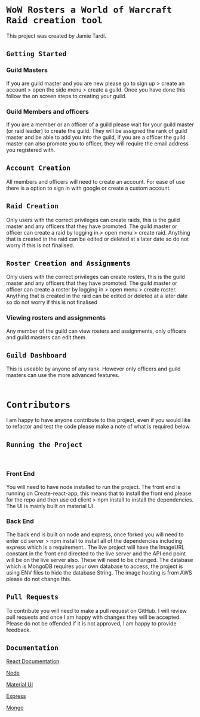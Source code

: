 # `WoW Rosters a World of Warcraft Raid creation tool`

This project was created by Jamie Tardi.

## `Getting Started`

### Guild Masters

If you are guild master and you are new please go to sign up > create an account > open the side menu > create a guild. Once you have done this follow the on screen steps to creating your guild.

### Guild Members and officers

If you are a member or an officer of a guild please wait for your guild master (or raid leader) to create the guild. They will be assigned the rank of guild master and be able to add you into the guild, if you are a officer the guild master can also promote you to officer, they will require the email address you registered with.

## `Account Creation`

All members and officers will need to create an account. For ease of use there is a option to sign in with google or create a custom account.

## `Raid Creation`

Only users with the correct privileges can create raids, this is the guild master and any officers that they have promoted. The guild master or officer can create a raid by logging in > open menu > create raid. Anything that is created in the raid can be edited or deleted at a later date so do not worry if this is not finalised.

## `Roster Creation and Assignments `

Only users with the correct privileges can create rosters, this is the guild master and any officers that they have promoted. The guild master or officer can create a roster by logging in > open menu > create roster. Anything that is created in the raid can be edited or deleted at a later date so do not worry if this is not finalised

### Viewing rosters and assignments

Any member of the guild can view rosters and assignments, only officers and guild masters can edit them.

## `Guild Dashboard`

This is useable by anyone of any rank. However only officers and guild masters can use the more advanced features.
<br>
<br>

# `Contributors`

I am happy to have anyone contribute to this project, even if you would like to refactor and test the code please make a note of what is required below.

## `Running the Project`

<br>

### Front End

You will need to have node installed to run the project. The front end is running on Create-react-app, this means that to install the front end please for the repo and then use cd client > npm install to install the dependencies. The UI is mainly built on material UI.

### Back End

The back end is built on node and express, once forked you will need to enter cd server > npm install to install all of the dependencies including express which is a requirement.. The live project will have the ImageURL constant in the front end directed to the live server and the API end point will be on the live server also. These will need to be changed. The database which is MongoDB requires your own database to access, the project is using ENV files to hide the database String. The image hosting is from AWS please do not change this.

## `Pull Requests`

To contribute you will need to make a pull request on GitHub. I will review pull requests and once I am happy with changes they will be accepted. Please do not be offended if it is not approved, I am happy to provide feedback.

## `Documentation`

[React Documentation](https://reactjs.org/docs/getting-started.html)

[Node](https://nodejs.org/en/docs/)

[Material UI](https://mui.com/)

[Express](https://expressjs.com/en/api.html)

[Mongo](https://docs.mongodb.com/)
